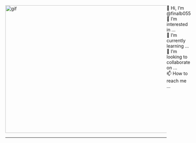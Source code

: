 <div style="display: flex; justify-content: space-between;">
  <img src="https://github.com/finalb055/finalb055/assets/138676849/07c7fff7-bb39-4b46-bdb9-275fa242728d" alt="gif" width="700" height="400">
  <div>
    👋 Hi, I’m @finalb055<br>
    👀 I’m interested in ...<br>
    🌱 I’m currently learning ...<br>
    💞️ I’m looking to collaborate on ...<br>
    📫 How to reach me ...
  </div>
</div>

---

<!---
finalb055/finalb055 is a ✨ special ✨ repository because its `README.md` (this file) appears on your GitHub profile.
You can click the Preview link to take a look at your changes.
--->
